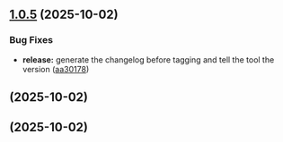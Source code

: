 ## [1.0.5](http://192.168.0.50:3000/djamel/rpi-fan-deamon/compare/v1.0.4...v1.0.5) (2025-10-02)

### Bug Fixes

* **release:** generate the changelog before tagging and tell the tool the version ([aa30178](http://192.168.0.50:3000/djamel/rpi-fan-deamon/commit/aa301787a167a36fda30cdd9821f40521f06468c))
## [](http://192.168.0.50:3000/djamel/rpi-fan-deamon/compare/v1.0.4...v) (2025-10-02)
## [](http://192.168.0.50:3000/djamel/rpi-fan-deamon/compare/v1.0.3...v) (2025-10-02)
